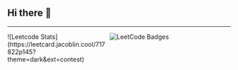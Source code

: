 ## Hi there 👋
---

<div style="display: inline-block; width: 45%; vertical-align: top;">
  ![Leetcode Stats](https://leetcard.jacoblin.cool/717822p145?theme=dark&ext=contest)
</div>
<div style="display: inline-block; width: 45%; vertical-align: top;">
   <img src="https://leetcode-badge-showcase.vercel.app/api?username={717822p145}" alt="LeetCode Badges"/>
</div>




<!--
**sakthi-2005/sakthi-2005** is a ✨ _special_ ✨ repository because its `README.md` (this file) appears on your GitHub profile.

Here are some ideas to get you started:

- 🔭 I’m currently working on ...
- 🌱 I’m currently learning ...
- 👯 I’m looking to collaborate on ...
- 🤔 I’m looking for help with ...
- 💬 Ask me about ...
- 📫 How to reach me: ...
- 😄 Pronouns: ...
- ⚡ Fun fact: ...
-->
